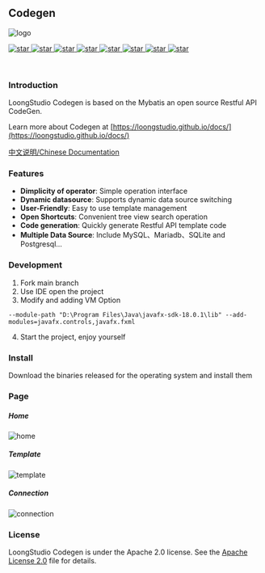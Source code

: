 ## Codegen

![logo](https://user-images.githubusercontent.com/40263163/194675495-957bf41a-89e0-4bf7-aaaa-fcade5568953.png)

<p align="left">
  <a href="https://openjdk.org/projects/jdk/17">
    <img alt="star" class="no-zoom" src="https://img.shields.io/badge/Java-17-blue">
  </a>

  <a href="https://spring.io/projects/spring-framework">
    <img alt="star" class="no-zoom" src="https://img.shields.io/badge/Spring%20Framework-5.3.23-blue">
  </a>

  <a href="https://openjfx.io">
    <img alt="star" class="no-zoom" src="https://img.shields.io/badge/JavaFX-18-blue">
  </a>

  <a href="https://mybatis.org/mybatis-3">
    <img alt="star" class="no-zoom" src="https://img.shields.io/badge/Mybatis-3.5.11-blue">
  </a>

  <a href="https://baomidou.com">
    <img alt="star" class="no-zoom" src="https://img.shields.io/badge/Mybatis--Plus-3.5.2-blue">
  </a>

  <a href="https://www.mysql.com">
    <img alt="star" class="no-zoom" src="https://img.shields.io/badge/MySQL-8.0.3-blue">
  </a>

  <a href="https://www.sqlite.org">
    <img alt="star" class="no-zoom" src="https://img.shields.io/badge/SQLite-3.39.3-blue">
  </a>

  <a href="http://www.apache.org/licenses/LICENSE-2.0">
    <img alt="star" class="no-zoom" src="https://img.shields.io/badge/License-Apache--2.0-brightgreen">
  </a>
</p>

<br/>

### Introduction
LoongStudio Codegen is based on the Mybatis an open source Restful API CodeGen.

Learn more about Codegen at [https://loongstudio.github.io/docs/](https://loongstudio.github.io/docs/)

[中文说明/Chinese Documentation](README_CN.md)

### Features

* **Dimplicity of operator**: Simple operation interface
* **Dynamic datasource**: Supports dynamic data source switching
* **User-Friendly**: Easy to use template management
* **Open Shortcuts**: Convenient tree view search operation
* **Code generation**: Quickly generate Restful API template code
* **Multiple Data Source**: Include MySQL、Mariadb、SQLite and Postgresql...

### Development

1. Fork main branch
2. Use IDE open the project
3. Modify and adding VM Option
```shell
--module-path "D:\Program Files\Java\javafx-sdk-18.0.1\lib" --add-modules=javafx.controls,javafx.fxml
```

4. Start the project, enjoy yourself

### Install

Download the binaries released for the operating system and install them


### Page

##### Home

![home](https://user-images.githubusercontent.com/40263163/194675582-46deb5b6-b2aa-4ae4-a505-0eda26e443a8.png)

##### Template

![template](https://user-images.githubusercontent.com/40263163/194675536-81b08190-11a0-466a-82f0-8620cbfecb49.png)

##### Connection

![connection](https://user-images.githubusercontent.com/40263163/194675528-fea63196-3f28-437d-addd-171d89939e0e.png)

### License

LoongStudio Codegen is under the Apache 2.0 license. See the [Apache License 2.0](http://www.apache.org/licenses/LICENSE-2.0) file for details.
